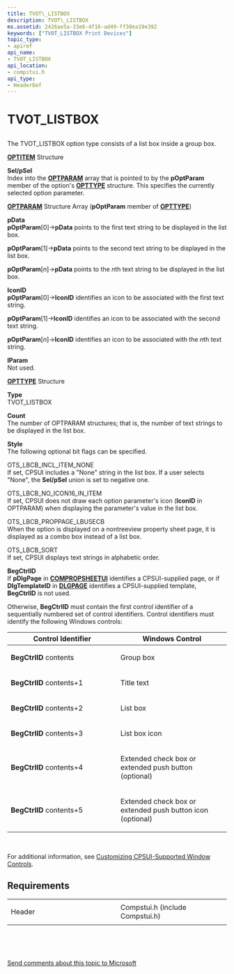 ```yaml
---
title: TVOT\_LISTBOX
description: TVOT\_LISTBOX
ms.assetid: 2426ae5a-33e6-4f16-ad49-ff38ea19e392
keywords: ["TVOT_LISTBOX Print Devices"]
topic_type:
- apiref
api_name:
- TVOT_LISTBOX
api_location:
- compstui.h
api_type:
- HeaderDef
---
```


# TVOT\_LISTBOX


## <span id="ddk_tvot_listbox_gg"></span><span id="DDK_TVOT_LISTBOX_GG"></span>


The TVOT\_LISTBOX option type consists of a list box inside a group box.

<span id="OPTITEM_Structure"></span><span id="optitem_structure"></span><span id="OPTITEM_STRUCTURE"></span>[**OPTITEM**](https://msdn.microsoft.com/library/windows/hardware/ff559656) Structure  

<span id="Sel_pSel"></span><span id="sel_psel"></span><span id="SEL_PSEL"></span>**Sel/pSel**  
Index into the [**OPTPARAM**](https://msdn.microsoft.com/library/windows/hardware/ff559660) array that is pointed to by the **pOptParam** member of the option's [**OPTTYPE**](https://msdn.microsoft.com/library/windows/hardware/ff559670) structure. This specifies the currently selected option parameter.

<span id="OPTPARAM_Structure_Array__pOptParam_member_of_OPTTYPE_"></span><span id="optparam_structure_array__poptparam_member_of_opttype_"></span><span id="OPTPARAM_STRUCTURE_ARRAY__POPTPARAM_MEMBER_OF_OPTTYPE_"></span>[**OPTPARAM**](https://msdn.microsoft.com/library/windows/hardware/ff559660) Structure Array (**pOptParam** member of [**OPTTYPE**](https://msdn.microsoft.com/library/windows/hardware/ff559670))  

<span id="pData"></span><span id="pdata"></span><span id="PDATA"></span>**pData**  
**pOptParam**\[0\]-&gt;**pData** points to the first text string to be displayed in the list box.

**pOptParam**\[1\]-&gt;**pData** points to the second text string to be displayed in the list box.

**pOptParam**\[*n*\]-&gt;**pData** points to the *n*th text string to be displayed in the list box.

<span id="IconID"></span><span id="iconid"></span><span id="ICONID"></span>**IconID**  
**pOptParam**\[0\]-&gt;**IconID** identifies an icon to be associated with the first text string.

**pOptParam**\[1\]-&gt;**IconID** identifies an icon to be associated with the second text string.

**pOptParam**\[*n*\]-&gt;**IconID** identifies an icon to be associated with the *n*th text string.

<span id="lParam"></span><span id="lparam"></span><span id="LPARAM"></span>**lParam**  
Not used.

<span id="OPTTYPE_Structure"></span><span id="opttype_structure"></span><span id="OPTTYPE_STRUCTURE"></span>[**OPTTYPE**](https://msdn.microsoft.com/library/windows/hardware/ff559670) Structure  

<span id="Type"></span><span id="type"></span><span id="TYPE"></span>**Type**  
TVOT\_LISTBOX

<span id="Count"></span><span id="count"></span><span id="COUNT"></span>**Count**  
The number of OPTPARAM structures; that is, the number of text strings to be displayed in the list box.

<span id="Style"></span><span id="style"></span><span id="STYLE"></span>**Style**  
The following optional bit flags can be specified.

<span id="OTS_LBCB_INCL_ITEM_NONE"></span><span id="ots_lbcb_incl_item_none"></span>OTS\_LBCB\_INCL\_ITEM\_NONE  
If set, CPSUI includes a "None" string in the list box. If a user selects "None", the **Sel/pSel** union is set to negative one.

<span id="OTS_LBCB_NO_ICON16_IN_ITEM"></span><span id="ots_lbcb_no_icon16_in_item"></span>OTS\_LBCB\_NO\_ICON16\_IN\_ITEM  
If set, CPSUI does not draw each option parameter's icon (**IconID** in OPTPARAM) when displaying the parameter's value in the list box.

<span id="OTS_LBCB_PROPPAGE_LBUSECB"></span><span id="ots_lbcb_proppage_lbusecb"></span>OTS\_LBCB\_PROPPAGE\_LBUSECB  
When the option is displayed on a nontreeview property sheet page, it is displayed as a combo box instead of a list box.

<span id="OTS_LBCB_SORT"></span><span id="ots_lbcb_sort"></span>OTS\_LBCB\_SORT  
If set, CPSUI displays text strings in alphabetic order.

<span id="BegCtrlID"></span><span id="begctrlid"></span><span id="BEGCTRLID"></span>**BegCtrlID**  
If **pDlgPage** in [**COMPROPSHEETUI**](https://msdn.microsoft.com/library/windows/hardware/ff546211) identifies a CPSUI-supplied page, or if **DlgTemplateID** in [**DLGPAGE**](https://msdn.microsoft.com/library/windows/hardware/ff547607) identifies a CPSUI-supplied template, **BegCtrlID** is not used.

Otherwise, **BegCtrlID** must contain the first control identifier of a sequentially numbered set of control identifiers. Control identifiers must identify the following Windows controls:

<table>
<colgroup>
<col width="50%" />
<col width="50%" />
</colgroup>
<thead>
<tr class="header">
<th>Control Identifier</th>
<th>Windows Control</th>
</tr>
</thead>
<tbody>
<tr class="odd">
<td><p><strong>BegCtrlID</strong> contents</p></td>
<td><p>Group box</p></td>
</tr>
<tr class="even">
<td><p><strong>BegCtrlID</strong> contents+1</p></td>
<td><p>Title text</p></td>
</tr>
<tr class="odd">
<td><p><strong>BegCtrlID</strong> contents+2</p></td>
<td><p>List box</p></td>
</tr>
<tr class="even">
<td><p><strong>BegCtrlID</strong> contents+3</p></td>
<td><p>List box icon</p></td>
</tr>
<tr class="odd">
<td><p><strong>BegCtrlID</strong> contents+4</p></td>
<td><p>Extended check box or extended push button (optional)</p></td>
</tr>
<tr class="even">
<td><p><strong>BegCtrlID</strong> contents+5</p></td>
<td><p>Extended check box or extended push button icon (optional)</p></td>
</tr>
</tbody>
</table>

 

For additional information, see [Customizing CPSUI-Supported Window Controls](https://msdn.microsoft.com/library/windows/hardware/ff547296).

Requirements
------------

<table>
<colgroup>
<col width="50%" />
<col width="50%" />
</colgroup>
<tbody>
<tr class="odd">
<td><p>Header</p></td>
<td>Compstui.h (include Compstui.h)</td>
</tr>
</tbody>
</table>

 

 

[Send comments about this topic to Microsoft](mailto:wsddocfb@microsoft.com?subject=Documentation%20feedback%20%5Bprint\print%5D:%20TVOT_LISTBOX%20%20RELEASE:%20%2811/20/2017%29&body=%0A%0APRIVACY%20STATEMENT%0A%0AWe%20use%20your%20feedback%20to%20improve%20the%20documentation.%20We%20don't%20use%20your%20email%20address%20for%20any%20other%20purpose,%20and%20we'll%20remove%20your%20email%20address%20from%20our%20system%20after%20the%20issue%20that%20you're%20reporting%20is%20fixed.%20While%20we're%20working%20to%20fix%20this%20issue,%20we%20might%20send%20you%20an%20email%20message%20to%20ask%20for%20more%20info.%20Later,%20we%20might%20also%20send%20you%20an%20email%20message%20to%20let%20you%20know%20that%20we've%20addressed%20your%20feedback.%0A%0AFor%20more%20info%20about%20Microsoft's%20privacy%20policy,%20see%20http://privacy.microsoft.com/default.aspx. "Send comments about this topic to Microsoft")




